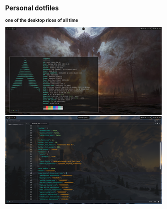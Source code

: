## Personal dotfiles

**one of the desktop rices of all time**

![desktop sample 1](screenshots/btw3.png)
![desktop sample 2](screenshots/zed-screenshot.png)

